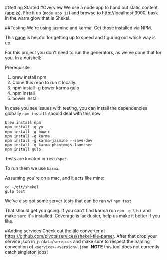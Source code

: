 #Getting Started
#Overview
We use a node app to hand out static content ([app.js](https://github.com/pivotalservices/shekel/blob/master/app.js)). 
Fire it up (`node app.js`) and browse to http://localhost:3000, bask in the warm glow that is Shekel.

##Testing
We're using jasmine and karma. Get those installed via NPM. 

This [page](http://techportal.inviqa.com/2014/10/28/testing-javascript-get-started-with-jasmine/) is helpful for getting up to speed and figuring out which way is up. 

For this project you don't need to run the generators, as we've done that for you. In a nutshell: 

Prerequisite

1. brew install npm 
2. Clone this repo to run it locally. 
3. npm install -g bower karma gulp
4. npm install 
4. bower install

In case you see issues with testing, you can install the dependencies globally
`npm install` should deal with this now
```
brew install npm
npm install -g yo
npm install -g bower
npm install -g karma
npm install -g karma-jasmine --save-dev
npm install -g karma-phantomjs-launcher
npm install gulp
```
Tests are located in `test/spec`. 

To run them we use `karma`. 

Assuming you're on a mac, and it acts like mine: 

```
cd ~/git/shekel
gulp test
``` 

We've also got some server tests that can be ran w/ `npm test`

That should get you going. If you can't find karma run `npm -g list` and make sure it's installed. 
Coverage is lackluster, help us make it better if you like. 

#Adding services
Check out the tile converter at https://github.com/pivotalservices/shekel-tile-parser. After that drop your service json in `js/data/services` and make sure to respect the naming convention of `<service>-<version>.json`. **NOTE** this tool does not currently catch singleton jobs!
